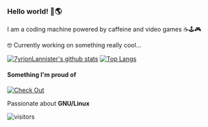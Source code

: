 ### Hello world! 👋🌎
I am a coding machine powered by caffeine and video games ☕🕹️🎮

🤓 Currently working on something really cool...

[![7yrionLannister's github stats](https://github-readme-stats.vercel.app/api?username=7yrionLannister&&show_icons=true&theme=dark)](https://github.com/anuraghazra/github-readme-stats)
[![Top Langs](https://github-readme-stats.vercel.app/api/top-langs/?username=7yrionLannister&theme=dark)](https://github.com/anuraghazra/github-readme-stats)
#### Something I'm proud of
[![Check Out](https://github-readme-stats.vercel.app/api/pin/?username=7yrionLannister&repo=pacman-game&theme=dark)](https://github.com/anuraghazra/github-readme-stats)

Passionate about **GNU/Linux**

![visitors](https://visitor-badge.glitch.me/badge?page_id=7yrionLannister.7yrionLannister)
